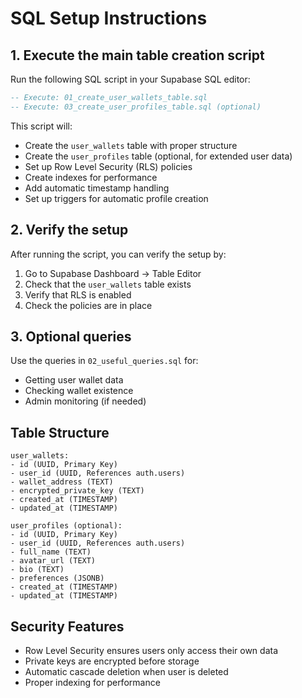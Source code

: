 # SQL Setup Instructions

## 1. Execute the main table creation script
Run the following SQL script in your Supabase SQL editor:

```sql
-- Execute: 01_create_user_wallets_table.sql
-- Execute: 03_create_user_profiles_table.sql (optional)
```

This script will:
- Create the `user_wallets` table with proper structure
- Create the `user_profiles` table (optional, for extended user data)
- Set up Row Level Security (RLS) policies
- Create indexes for performance
- Add automatic timestamp handling
- Set up triggers for automatic profile creation

## 2. Verify the setup
After running the script, you can verify the setup by:

1. Go to Supabase Dashboard → Table Editor
2. Check that the `user_wallets` table exists
3. Verify that RLS is enabled
4. Check the policies are in place

## 3. Optional queries
Use the queries in `02_useful_queries.sql` for:
- Getting user wallet data
- Checking wallet existence
- Admin monitoring (if needed)

## Table Structure
```
user_wallets:
- id (UUID, Primary Key)
- user_id (UUID, References auth.users)
- wallet_address (TEXT)
- encrypted_private_key (TEXT)  
- created_at (TIMESTAMP)
- updated_at (TIMESTAMP)

user_profiles (optional):
- id (UUID, Primary Key)
- user_id (UUID, References auth.users)
- full_name (TEXT)
- avatar_url (TEXT)
- bio (TEXT)
- preferences (JSONB)
- created_at (TIMESTAMP)
- updated_at (TIMESTAMP)
```

## Security Features
- Row Level Security ensures users only access their own data
- Private keys are encrypted before storage
- Automatic cascade deletion when user is deleted
- Proper indexing for performance
